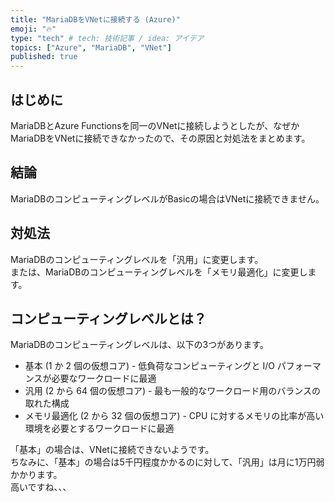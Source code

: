 ```yaml
---
title: "MariaDBをVNetに接続する (Azure)"
emoji: "🔥"
type: "tech" # tech: 技術記事 / idea: アイデア
topics: ["Azure", "MariaDB", "VNet"]
published: true
---
```


## はじめに

MariaDBとAzure Functionsを同一のVNetに接続しようとしたが、なぜかMariaDBをVNetに接続できなかったので、その原因と対処法をまとめます。  

## 結論

MariaDBのコンピューティングレベルがBasicの場合はVNetに接続できません。  

## 対処法

MariaDBのコンピューティングレベルを「汎用」に変更します。  
または、MariaDBのコンピューティングレベルを「メモリ最適化」に変更します。  

## コンピューティングレベルとは？

MariaDBのコンピューティングレベルは、以下の3つがあります。  

- 基本 (1 か 2 個の仮想コア) - 低負荷なコンピューティングと I/O パフォーマンスが必要なワークロードに最適
- 汎用 (2 から 64 個の仮想コア) - 最も一般的なワークロード用のバランスの取れた構成
- メモリ最適化 (2 から 32 個の仮想コア) - CPU に対するメモリの比率が高い環境を必要とするワークロードに最適

「基本」の場合は、VNetに接続できないようです。  
ちなみに、「基本」の場合は5千円程度かかるのに対して、「汎用」は月に1万円弱かかります。  
高いですね、、、  
